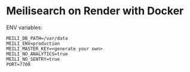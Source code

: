 # Meilisearch on Render with Docker

ENV variables:
```
MEILI_DB_PATH=/var/data
MEILI_ENV=production
MEILI_MASTER_KEY=<generate your own>
MEILI_NO_ANALYTICS=true
MEILI_NO_SENTRY=true
PORT=7700
```